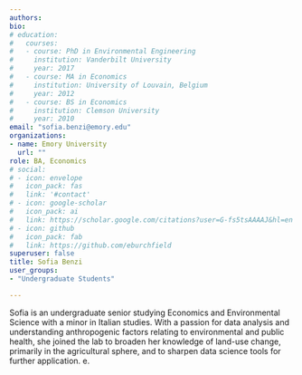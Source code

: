 ```yaml
---
authors:
bio:  
# education:
#   courses:
#   - course: PhD in Environmental Engineering
#     institution: Vanderbilt University
#     year: 2017
#   - course: MA in Economics
#     institution: University of Louvain, Belgium
#     year: 2012
#   - course: BS in Economics 
#     institution: Clemson University
#     year: 2010
email: "sofia.benzi@emory.edu"
organizations:
- name: Emory University
  url: ""
role: BA, Economics
# social:
# - icon: envelope
#   icon_pack: fas
#   link: '#contact'
# - icon: google-scholar
#   icon_pack: ai
#   link: https://scholar.google.com/citations?user=G-fs5tsAAAAJ&hl=en
# - icon: github
#   icon_pack: fab
#   link: https://github.com/eburchfield
superuser: false
title: Sofia Benzi
user_groups:
- "Undergraduate Students"

---
```


Sofia is an undergraduate senior studying Economics and Environmental Science with a minor in Italian studies. With a passion for data analysis and understanding anthropogenic factors relating to environmental and public health, she joined the lab to broaden her knowledge of land-use change, primarily in the agricultural sphere, and to sharpen data science tools for further application. 
e.  
 